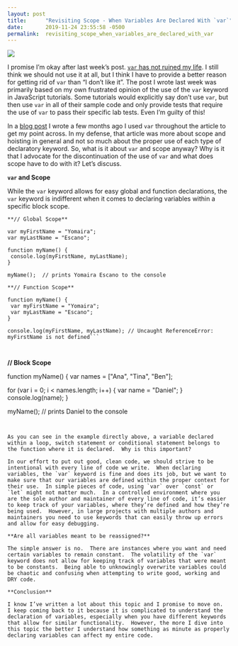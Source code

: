 ```yaml
---
layout: post
title:      "Revisiting Scope - When Variables Are Declared With `var`"
date:       2019-11-24 23:55:58 -0500
permalink:  revisiting_scope_when_variables_are_declared_with_var
---
```



![](https://i.imgur.com/GtwPCi5.gif)



I promise I’m okay after last week’s post.  [`var` has not ruined my life](http://yescano.com/how_var_ruined_my_life).  I still think we should not use it at all, but I think I have to provide a better reason for getting rid of `var` than “I don’t like it”. The post I wrote last week was primarily based on my own frustrated opinion of the use of the `var` keyword in JavaScript tutorials.  Some tutorials would explicitly say don’t use `var`, but then use `var` in all of their sample code and only provide tests that require the use of `var` to pass their specific lab tests.  Even I’m guilty of this!  

In a [blog post](http://yescano.com/how_understanding_scope_and_hoisting_are_fundamental_to_learning_javascript) I wrote a few months ago I used `var` throughout the article to get my point across.  In my defense, that article was more about scope and hoisting in general and not so much about the proper use of each type of declaratory keyword.  So, what is it about `var` and scope anyway?  Why is it that I advocate for the discontinuation of the use of `var` and what does scope have to do with it?  Let’s discuss.  

**`var` and Scope**

While the `var` keyword allows for easy global and function declarations, the `var` keyword is indifferent when it comes to declaring variables within a specific block scope.  

```
**// Global Scope**

var myFirstName = "Yomaira";
var myLastName = "Escano";
 
function myName() {
 console.log(myFirstName, myLastName);
}

myName();  // prints Yomaira Escano to the console
```



```
**// Function Scope**

function myName() {
 var myFirstName = "Yomaira";
 var myLastName = "Escano";
}
 
console.log(myFirstName, myLastName); // Uncaught ReferenceError: myFirstName is not defined```



```
**// Block Scope**

function myName() {
 var names = ["Ana", "Tina", "Ben"];
 
 for (var i = 0; i < names.length; i++) {
   var name = "Daniel";
 }
 console.log(name);
}
 
myName(); // prints Daniel to the console
```


As you can see in the example directly above, a variable declared within a loop, switch statement or conditional statement belongs to the function where it is declared.  Why is this important?  

In our effort to put out good, clean code, we should strive to be intentional with every line of code we write.  When declaring variables, the `var` keyword is fine and does its job, but we want to make sure that our variables are defined within the proper context for their use.  In simple pieces of code, using `var` over `const` or `let` might not matter much.  In a controlled environment where you are the sole author and maintainer of every line of code, it’s easier to keep track of your variables, where they’re defined and how they’re being used.  However, in large projects with multiple authors and maintainers you need to use keywords that can easily throw up errors and allow for easy debugging.  

**Are all variables meant to be reassigned?**

The simple answer is no.  There are instances where you want and need certain variables to remain constant.  The volatility of the `var` keyword does not allow for keeping track of variables that were meant to be constants.  Being able to unknowingly overwrite variables could be chaotic and confusing when attempting to write good, working and DRY code. 

**Conclusion**

I know I’ve written a lot about this topic and I promise to move on.  I keep coming back to it because it is complicated to understand the declaration of variables, especially when you have different keywords that allow for similar functionality.  However, the more I dive into this topic the better I understand how something as minute as properly declaring variables can affect my entire code. 


